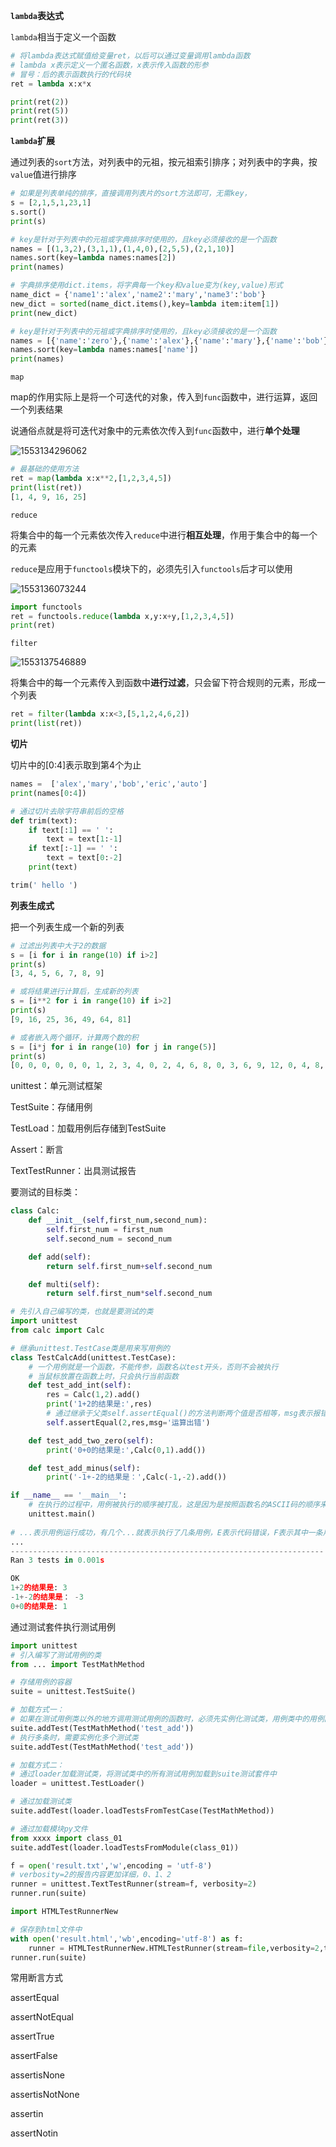 **`lambda`表达式**

`lambda`相当于定义一个函数

```python
# 将lambda表达式赋值给变量ret，以后可以通过变量调用lambda函数
# lambda x表示定义一个匿名函数，x表示传入函数的形参
# 冒号：后的表示函数执行的代码块
ret = lambda x:x*x

print(ret(2))
print(ret(5))
print(ret(3))
```

**`lambda`扩展**

通过列表的`sort`方法，对列表中的元祖，按元祖索引排序；对列表中的字典，按`value`值进行排序

```python
# 如果是列表单纯的排序，直接调用列表片的sort方法即可，无需key，
s = [2,1,5,1,23,1]
s.sort()
print(s)

# key是针对于列表中的元祖或字典排序时使用的，且key必须接收的是一个函数
names = [(1,3,2),(3,1,1),(1,4,0),(2,5,5),(2,1,10)]
names.sort(key=lambda names:names[2])
print(names)

# 字典排序使用dict.items，将字典每一个key和value变为(key,value)形式
name_dict = {'name1':'alex','name2':'mary','name3':'bob'}
new_dict = sorted(name_dict.items(),key=lambda item:item[1])
print(new_dict)

# key是针对于列表中的元祖或字典排序时使用的，且key必须接收的是一个函数
names = [{'name':'zero'},{'name':'alex'},{'name':'mary'},{'name':'bob'}]
names.sort(key=lambda names:names['name'])
print(names)
```



`map`

map的作用实际上是将一个可迭代的对象，传入到`func`函数中，进行运算，返回一个列表结果

说通俗点就是将可迭代对象中的元素依次传入到`func`函数中，进行**单个处理**

![1553134296062](.\images\1553134296062.png)

```python
# 最基础的使用方法
ret = map(lambda x:x**2,[1,2,3,4,5])
print(list(ret))
[1, 4, 9, 16, 25]
```





`reduce`

将集合中的每一个元素依次传入`reduce`中进行**相互处理**，作用于集合中的每一个的元素

`reduce`是应用于`functools`模块下的，必须先引入`functools`后才可以使用

![1553136073244](.\images\1553136073244.png)

```python
import functools
ret = functools.reduce(lambda x,y:x+y,[1,2,3,4,5])
print(ret)
```



`filter`

![1553137546889](.\images\1553137546889.png)

将集合中的每一个元素传入到函数中**进行过滤**，只会留下符合规则的元素，形成一个列表

```python
ret = filter(lambda x:x<3,[5,1,2,4,6,2])
print(list(ret))
```





**切片**

切片中的[0:4]表示取到第4个为止

```python
names =  ['alex','mary','bob','eric','auto']
print(names[0:4])

# 通过切片去除字符串前后的空格
def trim(text):
    if text[:1] == ' ':
        text = text[1:-1]
    if text[:-1] == ' ':
        text = text[0:-2]
    print(text)

trim(' hello ')
```





**列表生成式**

把一个列表生成一个新的列表

```python
# 过滤出列表中大于2的数据
s = [i for i in range(10) if i>2]
print(s)
[3, 4, 5, 6, 7, 8, 9]

# 或将结果进行计算后，生成新的列表
s = [i**2 for i in range(10) if i>2]
print(s)
[9, 16, 25, 36, 49, 64, 81]

# 或者嵌入两个循环，计算两个数的积
s = [i*j for i in range(10) for j in range(5)]
print(s)
[0, 0, 0, 0, 0, 0, 1, 2, 3, 4, 0, 2, 4, 6, 8, 0, 3, 6, 9, 12, 0, 4, 8, 12, 16, 0, 5, 10, 15, 20, 0, 6, 12, 18, 24, 0, 7, 14, 21, 28, 0, 8, 16, 24, 32, 0, 9, 18, 27, 36]
```







unittest：单元测试框架

TestSuite：存储用例

TestLoad：加载用例后存储到TestSuite

Assert：断言

TextTestRunner：出具测试报告



要测试的目标类：

```python
class Calc:
    def __init__(self,first_num,second_num):
        self.first_num = first_num
        self.second_num = second_num

    def add(self):
        return self.first_num+self.second_num

    def multi(self):
        return self.first_num*self.second_num
```



```python
# 先引入自己编写的类，也就是要测试的类
import unittest
from calc import Calc

# 继承unittest.TestCase类是用来写用例的
class TestCalcAdd(unittest.TestCase):
	# 一个用例就是一个函数，不能传参，函数名以test开头，否则不会被执行
    # 当鼠标放置在函数上时，只会执行当前函数
    def test_add_int(self):
        res = Calc(1,2).add()
        print('1+2的结果是:',res)
        # 通过继承于父类self.assertEqual()的方法判断两个值是否相等，msg表示报错信息
        self.assertEqual(2,res,msg='运算出错')

    def test_add_two_zero(self):
        print('0+0的结果是:',Calc(0,1).add())

    def test_add_minus(self):
        print('-1+-2的结果是：',Calc(-1,-2).add())

if __name__ == '__main__':
    # 在执行的过程中，用例被执行的顺序被打乱，这是因为是按照函数名的ASCII码的顺序来决定的
    unittest.main()
   
# ...表示用例运行成功，有几个...就表示执行了几条用例，E表示代码错误，F表示其中一条用例执行失败
...
----------------------------------------------------------------------
Ran 3 tests in 0.001s

OK
1+2的结果是: 3
-1+-2的结果是： -3
0+0的结果是: 1
```





通过测试套件执行测试用例

```python
import unittest
# 引入编写了测试用例的类
from ... import TestMathMethod

# 存储用例的容器
suite = unittest.TestSuite()

# 加载方式一：
# 如果在测试用例类以外的地方调用测试用例的函数时，必须先实例化测试类，用例类中的用例函数名
suite.addTest(TestMathMethod('test_add'))
# 执行多条时，需要实例化多个测试类
suite.addTest(TestMathMethod('test_add'))

# 加载方式二：
# 通过loader加载测试类，将测试类中的所有测试用例加载到suite测试套件中
loader = unittest.TestLoader()

# 通过加载测试类
suite.addTest(loader.loadTestsFromTestCase(TestMathMethod))

# 通过加载模块py文件
from xxxx import class_01
suite.addTest(loader.loadTestsFromModule(class_01))

f = open('result.txt','w',encoding = 'utf-8')
# verbosity=2的报告内容更加详细，0、1、2
runner = unittest.TextTestRunner(stream=f, verbosity=2)
runner.run(suite)
```



```python
import HTMLTestRunnerNew

# 保存到html文件中
with open('result.html','wb',encoding='utf-8') as f:
	runner = HTMLTestRunnerNew.HTMLTestRunner(stream=file,verbosity=2,title='测试报告',description='描述信息',tester='alex')
runner.run(suite)
```





常用断言方式

assertEqual

assertNotEqual

assertTrue

assertFalse

assertisNone

assertisNotNone

assertin

assertNotin



